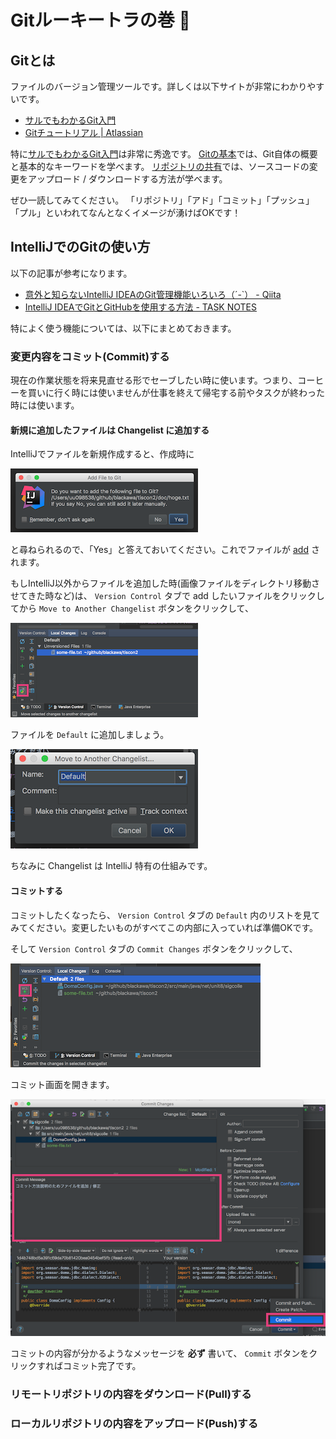 # Gitルーキートラの巻 :tiger:

## Gitとは

ファイルのバージョン管理ツールです。詳しくは以下サイトが非常にわかりやすいです。

* [サルでもわかるGit入門](http://www.backlog.jp/git-guide/)
* [Gitチュートリアル | Atlassian](https://www.atlassian.com/ja/git)

特に[サルでもわかるGit入門](http://www.backlog.jp/git-guide/)は非常に秀逸です。
[Gitの基本](http://www.backlog.jp/git-guide/intro/intro1_1.html)では、Git自体の概要と基本的なキーワードを学べます。
[リポジトリの共有](http://www.backlog.jp/git-guide/intro/intro3_1.html)では、ソースコードの変更をアップロード / ダウンロードする方法が学べます。

ぜひ一読してみてください。
「リポジトリ」「アド」「コミット」「プッシュ」「プル」といわれてなんとなくイメージが湧けばOKです！

## IntelliJでのGitの使い方

以下の記事が参考になります。

* [意外と知らないIntelliJ IDEAのGit管理機能いろいろ（´-`） - Qiita](http://qiita.com/yoppe/items/fd03607d4d4f191d32dd)
* [IntelliJ IDEAでGitとGitHubを使用する方法 - TASK NOTES](http://www.task-notes.com/entry/20160511/1462935600)

特によく使う機能については、以下にまとめておきます。

### 変更内容をコミット(Commit)する

現在の作業状態を将来見直せる形でセーブしたい時に使います。つまり、コーヒーを買いに行く時には使いませんが仕事を終えて帰宅する前やタスクが終わった時には使います。

#### 新規に追加したファイルは Changelist に追加する

IntelliJでファイルを新規作成すると、作成時に

![ファイルをGitに追加しますか？](image/git_for_rookie_add_file_1.png)

と尋ねられるので、「Yes」と答えておいてください。これでファイルが [add](https://www.atlassian.com/ja/git/tutorial/git-basics#!add) されます。

もしIntelliJ以外からファイルを追加した時(画像ファイルをディレクトリ移動させてきた時など)は、 `Version Control` タブで add したいファイルをクリックしてから `Move to Another Changelist` ボタンをクリックして、

![Move to Another Changelist](image/git_for_rookie_add_file_2.png) 

ファイルを `Default` に追加しましょう。

![add file to Default Changelist](image/git_for_rookie_add_file_3.png)

ちなみに Changelist は IntelliJ 特有の仕組みです。

#### コミットする

コミットしたくなったら、 `Version Control` タブの `Default` 内のリストを見てみてください。変更したいものがすべてこの内部に入っていれば準備OKです。

そして `Version Control` タブの `Commit Changes` ボタンをクリックして、

![Commit Changes](image/git_for_rookie_commit_1.png)

コミット画面を開きます。

![コミット画面を開く](image/git_for_rookie_commit_2.png)

コミットの内容が分かるようなメッセージを **必ず** 書いて、 `Commit` ボタンをクリックすればコミット完了です。

### リモートリポジトリの内容をダウンロード(Pull)する



### ローカルリポジトリの内容をアップロード(Push)する

